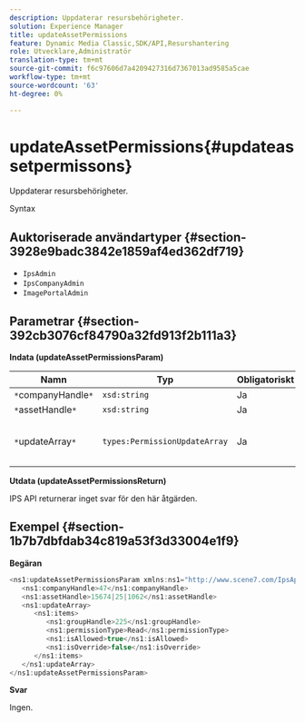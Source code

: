 ```yaml
---
description: Uppdaterar resursbehörigheter.
solution: Experience Manager
title: updateAssetPermissions
feature: Dynamic Media Classic,SDK/API,Resurshantering
role: Utvecklare,Administratör
translation-type: tm+mt
source-git-commit: f6c97606d7a4209427316d7367013ad9585a5cae
workflow-type: tm+mt
source-wordcount: '63'
ht-degree: 0%

---
```



# updateAssetPermissions{#updateassetpermissons}

Uppdaterar resursbehörigheter.

Syntax

## Auktoriserade användartyper {#section-3928e9badc3842e1859af4ed362df719}

* `IpsAdmin`
* `IpsCompanyAdmin`
* `ImagePortalAdmin`

## Parametrar {#section-392cb3076cf84790a32fd913f2b111a3}

**Indata (updateAssetPermissionsParam)**

| Namn | Typ | Obligatoriskt | Beskrivning |
|---|---|---|---|
| `*`companyHandle`*` | `xsd:string` | Ja | Företagshandtag. |
| `*`assetHandle`*` | `xsd:string` | Ja | Resurshandtag. |
| `*`updateArray`*` | `types:PermissionUpdateArray` | Ja | Behörigheter som du vill använda för resursen. |

**Utdata (updateAssetPermissionsReturn)**

IPS API returnerar inget svar för den här åtgärden.

## Exempel {#section-1b7b7dbfdab34c819a53f3d33004e1f9}

**Begäran**

```java
<ns1:updateAssetPermissionsParam xmlns:ns1="http://www.scene7.com/IpsApi/xsd">
   <ns1:companyHandle>47</ns1:companyHandle>
   <ns1:assetHandle>15674|25|1062</ns1:assetHandle>
   <ns1:updateArray>
      <ns1:items>
         <ns1:groupHandle>225</ns1:groupHandle>
         <ns1:permissionType>Read</ns1:permissionType>
         <ns1:isAllowed>true</ns1:isAllowed>
         <ns1:isOverride>false</ns1:isOverride>
      </ns1:items>
   </ns1:updateArray>
</ns1:updateAssetPermissionsParam>
```

**Svar**

Ingen.
